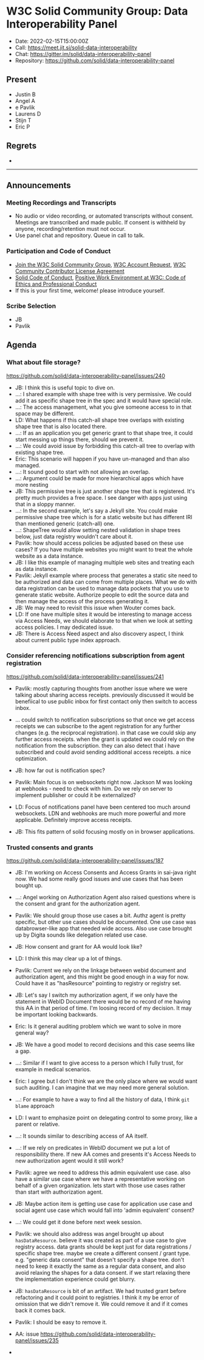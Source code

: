 # W3C Solid Community Group: Data Interoperability Panel

* Date: 2022-02-15T15:00:00Z
* Call: https://meet.jit.si/solid-data-interoperability
* Chat: https://gitter.im/solid/data-interoperability-panel
* Repository: https://github.com/solid/data-interoperability-panel


## Present

- Justin B
- Angel A
- e Pavlik
- Laurens D
- Stijn T
- Eric P

## Regrets
* 

---

## Announcements

### Meeting Recordings and Transcripts
* No audio or video recording, or automated transcripts without consent. Meetings are transcribed and made public. If consent is withheld by anyone, recording/retention must not occur.
* Use panel chat and repository. Queue in call to talk.


### Participation and Code of Conduct
* [Join the W3C Solid Community Group](https://www.w3.org/community/solid/join), [W3C Account Request](http://www.w3.org/accounts/request), [W3C Community Contributor License Agreement](https://www.w3.org/community/about/agreements/cla/)
* [Solid Code of Conduct](https://github.com/solid/process/blob/master/code-of-conduct.md), [Positive Work Environment at W3C: Code of Ethics and Professional Conduct](https://github.com/solid/process/blob/master/code-of-conduct.md)
* If this is your first time, welcome! please introduce yourself.

### Scribe Selection

* JB
* Pavlik

## Agenda

### What about file storage?

https://github.com/solid/data-interoperability-panel/issues/240

* JB: I think this is useful topic to dive on.
* ...: I shared example with shape tree with is very permissive. We could add it as specific shape tree in the spec and it would have special role.
* ...: The access management, what you give someone access to in that space may be different.
* LD: What happens if this catch-all shape tree overlaps with existing shape tree that is also located there.
* ...: If as an application you get generic grant to that shape tree, it could start messing up things there, should we prevent it.
* ...: We could avoid issue by forbidding this catch-all tree to overlap with existing shape tree.
* Eric: This scenario will happen if you have un-managed and than also managed.
* ...: It sound good to start with not allowing an overlap.
* ...: Argument could be made for more hierarchical apps which have more nesting
* JB: This permissive tree is just another shape tree that is registered. It's pretty much provides a free space. I see danger with apps just using that in a sloppy manner.
* ...: In the second example, let's say a Jekyll site. You could make permissive shape tree which is for a static website but has different IRI than mentioned generic (catch-all) one.
* ...: ShapeTree would allow setting nested validation in shape trees below, just data registry wouldn't care about it.
* Pavlik: how should access policies be adjusted based on these use cases? If you have multiple websites you might want to treat the whole website as a data instance. 
* JB: I like this example of managing multiple web sites and treating each as data instance.
* Pavlik: Jekyll example where process that generates a static site need to be authorized and data can come from multiple places. What we do with data registration can be used to manage data pockets that you use to generate static website. Authorize people to edit the source data and then manage the access of the process generating it. 
* JB: We may need to revisit this issue when Wouter comes back.
* LD: If one have multiple sites it would be interesting to manage access via Access Needs, we should elaborate to that when we look at setting access policies. I may dedicated issue.
* JB: There is Access Need aspect and also discovery aspect, I think about current public type index approach.

### Consider referencing notifications subscription from agent registration

https://github.com/solid/data-interoperability-panel/issues/241

* Pavlik: mostly capturing thoughts from another issue where we were talking about sharing access receipts. previously discussed it would be benefiical to use public inbox for first contact only then switch to access inbox.
* ... could switch to notification subscriptions so that once we get access receipts we can subscribe to the agent registration for any further changes (e.g. the reciprocal registration). in that case we could skip any further access receipts. when the grant is updated we could rely on the notification from the subscription. they can also detect that i have subscribed and could avoid sending additional access receipts. a nice optimization.

* JB: how far out is notification spec?

* Pavlik: Main focus is on websockets right now. Jackson M was looking at webhooks - need to check with him. Do we rely on server to implement publisher or could it be externalized?

* LD: Focus of notifications panel have been centered too much around websockets. LDN and webhooks are much more powerful and more applicable. Definitely improve access receipts.

* JB: This fits pattern of solid focusing mostly on in browser applications.


### Trusted consents and grants

https://github.com/solid/data-interoperability-panel/issues/187

* JB: I'm working on Access Consents and Access Grants in sai-java right now. We had some really good issues and use cases that has been bought up.
* ...: Angel working on Authorization Agent also raised questions where is the consent and grant for the authorization agent.

* Pavlik: We should group those use cases a bit. Authz agent is pretty specific, but other use cases should be documented. One use case was databrowser-like app that needed wide access. Also use case brought up by Digita sounds like delegation related use case.

* JB: How consent and grant for AA would look like?
* LD: I think this may clear up a lot of things.

* Pavlik: Current we rely on the linkage between webid document and authorization agent, and this might be good enough in a way for now. Could have it as "hasResource" pointing to registry or registry set.
* JB: Let's say I switch my authorization agent, if we only have the statement in WebID Document there would be no record of me having this AA in that period of time. I'm loosing record of my decision. It may be important looking backwards.
* Eric: Is it general auditing problem which we want to solve in more general way?
* JB: We have a good model to record decisions and this case seems like a gap.
* ...: Similar if I want to give access to a person which I fully trust, for example in medical scenarios.
* Eric: I agree but I don't think we are the only place where we would want such auditing. I can imagine that we may need more general solution.
* ...: For example to have a way to find all the history of data, I think `git blame` approach
* LD: I want to emphasize point on delegating control to some proxy, like a parent or relative.
* ...: It sounds similar to describing access of AA itself.
* ...: If we rely on predicates in WebID document we put a lot of responsibility there. If new AA comes and presents it's Access Needs to new authorization agent would it still work?
* Pavlik: agree we need to address this admin equivalent use case. also have a similar use case where we have a representative working on behalf of a given organization. lets start with those use cases rather than start with authorization agent.
* JB: Maybe action item is getting use case for application use case and social agent use case which would fall into 'admin equivalent' consent?
* ...: We could get it done before next week session. 
* Pavlik: we should also address was angel brought up about `hasDataResource`. believe it was created as part of a use case to give registry access. data grants should be kept just for data registrations / specific shape tree. maybe we create a different consent / grant type. e.g. "generic data consent" that doesn't specify a shape tree. don't need to keep it exactly the same as a regular data consent, and also avoid relaxing the shapes for a data consent. if we start relaxing there the implementation experience could get blurry.
* JB: `hasDataResource` is bit of an artifact. We had trusted grant before refactoring and it could point to registries. I think it my be error of omission that we didn't remove it. We could remove it and if it comes back it comes back.
* Pavlik: I should be easy to remove it.
* AA: issue https://github.com/solid/data-interoperability-panel/issues/235
* 
